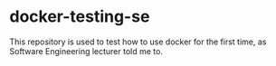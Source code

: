 # docker-testing-se
This repository is used to test how to use docker for the first time, as Software Engineering lecturer told me to.
